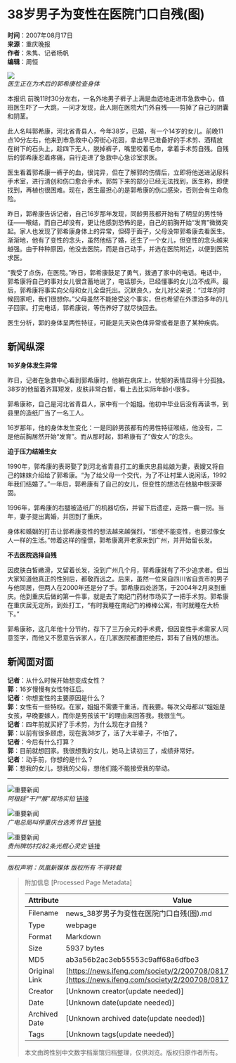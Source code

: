 # 38岁男子为变性在医院门口自残(图) 

**时间**：2007年08月17日  
**来源**：重庆晚报  
**作者**：朱隽、记者杨帆  
**编辑**：周恒  

![](http://img.ifeng.com/res/200708/0817_146285.jpg)  
*医生正在为术后的郭希康检查身体*

本报讯 前晚11时30分左右，一名外地男子裤子上满是血迹地走进市急救中心，值班医生吓了一大跳，一问才发现，此人刚在医院大门外自残——剪掉了自己的阴囊和阴茎。

此人名叫郭希康，河北省青县人，今年38岁，已婚，有一个14岁的女儿。前晚11点10分左右，他来到市急救中心旁街心花园，拿出早已准备好的手术剪、酒精放在树下的石头上，趁四下无人，脱掉裤子，嘴里咬着毛巾，拿着手术剪自残。自残后的郭希康忍着疼痛，自行走进了急救中心急诊室求医。

医生看着郭希康一裤子的血，很诧异，但在了解郭的伤情后，立即将他送进泌尿科手术室，进行清创和伤口愈合手术。郭剪下来的部分已经无法找到，医生称，即使找到，再植也很困难。现在，医生最担心的是郭希康的伤口感染，否则会有生命危险。

昨日，郭希康告诉记者，自己16岁那年发现，同龄男孩都开始有了明显的男性特征——喉结，而自己却没有，更让他感到恐怖的是，自己的前胸开始“发育”微微突起。家人也发现了郭希康身体上的异常，但碍于面子，父母没带郭希康去看医生。渐渐地，他有了变性的念头，虽然他结了婚，还生了一个女儿，但变性的念头越来越强。由于种种原因，他没去医院，而是自己动手，并选在医院附近，以便到医院求医。

“我受了点伤，在医院。”昨日，郭希康鼓足了勇气，拨通了家中的电话。电话中，郭希康将自己的事对女儿很含蓄地说了，电话那头，已经懂事的女儿泣不成声。最后，郭希康将事实向父母和女儿全盘托出。沉默良久，女儿对父亲说：“过年的时候回家吧，我们很想你。”父母虽然不能接受这个事实，但也希望在外漂泊多年的儿子回家。打完电话，郭希康说，等伤养好了就尽快回去。

医生分析，郭的身体呈两性特征，可能是先天染色体异常或者是患了某种疾病。

## 新闻纵深

**16岁身体发生异常**

昨日，记者在急救中心看到郭希康时，他躺在病床上，忧郁的表情显得十分孤独。38岁的他留着齐耳短发，皮肤非常白皙，看上去比实际年龄小很多。

郭希康称，自己是河北省青县人，家中有一个姐姐。他初中毕业后没有再读书，到县里的造纸厂当了一名工人。

16岁那年，他的身体发生变化：一是同龄男孩都有的男性特征喉结，他没有，二是他前胸居然开始“发育”。而从那时起，郭希康有了“做女人”的念头。

**迫于压力结婚生女**

1990年，郭希康的表哥娶了到河北省青县打工的重庆忠县姑娘为妻，表嫂又将自己的妹妹介绍给了郭希康。“为了给父母一个交代，为了不让村里人说闲话，1992年我们结婚了。”一年后，郭希康有了自己的女儿，但变性的想法在他脑中根深蒂固。

1996年，郭希康的右腿被造纸厂的机器切伤，并留下后遗症，走路一瘸一拐。当年，妻子提出离婚，并回到了重庆。

身体和婚姻的打击让郭希康变性的想法越来越强烈，“即使不能变性，也要过像女人一样的生活。”带着这样的憧憬，郭希康离开老家来到广州，并开始留长发。

**不去医院选择自残**

因皮肤白皙嫩滑，又留着长发，没到广州几个月，郭希康就有了不少追求者。但当大家知道他真正的性别后，都敬而远之。后来，虽然一位来自四川省自贡市的男子与他同居，但两人在2000年还是分了手。郭希康四处游荡，于2004年2月来到重庆。他到重庆后做的第一件事，就是去了南纪门药材市场买了一把手术剪。郭希康在重庆居无定所，到处打工，“有时我睡在南纪门的棒棒公寓，有时就睡在大桥下。”

郭希康称，这几年他十分节约，存下了三万余元的手术费，但因变性手术需家人同意签字，而他又不愿意告诉家人，在几家医院都遭拒绝后，郭有了自残的想法。

## 新闻面对面

**记者**：从什么时候开始想变成女性？  
**郭**：16岁慢慢有女性特征后。  
**记者**：你想变性的主要原因是什么？  
**郭**：女性有一些特权。在家，姐姐不需要干重活，而我要。每次父母都以“姐姐是女孩，早晚要嫁人，而你是男孩该干”的理由来回答我，我很生气。  
**记者**：四年前就买好了手术剪，为什么现在才自残？  
**郭**：以前有很多顾虑，现在我38岁了，活了大半辈子，不怕了。  
**记者**：今后有什么打算？  
**郭**：目前就想回家。我很想我的女儿，她马上读初三了，成绩非常好。  
**记者**：动手前，你想的是什么？  
**郭**：想我的女儿，想我的父母，想他们能不能接受我的举动。  

---

![重要新闻](http://img.ifeng.com/tres/news/0816_146027.jpg)  
*阿根廷“干尸展”现场实拍* [链接](http://news.ifeng.com/photo/other/200708/0816_1399_191086.shtml)

![重要新闻](http://img.ifeng.com/tres/news/0816_145975.jpg)  
*广电总局叫停重庆台选秀节目* [链接](http://news.ifeng.com/photo/society/200708/0816_1400_190923.shtml)

![重要新闻](http://img.ifeng.com/tres/news/0816_145928.jpg)  
*贵州牌坊村282条光棍心灵史* [链接](http://news.ifeng.com/society/2/200708/0816_344_190857.shtml)

---

*版权声明：凤凰新媒体 版权所有 不得转载*

> 附加信息 [Processed Page Metadata]
>
> | Attribute       | Value                                  |
> |-----------------|----------------------------------------|
> | Filename        | news_38岁男子为变性在医院门口自残(图).md                             |
> | Type            | webpage                                 |
> | Format          | Markdown                               |
> | Size            | 5937 bytes                           |
> | MD5             | ab3a56b2ac3eb55553c9aff68a6dfbe3                                  |
> | Original Link   | [https://news.ifeng.com/society/2/200708/0817_344_191895.shtml](https://news.ifeng.com/society/2/200708/0817_344_191895.shtml)                         |
> | Creator         | [Unknown creator(update needed)]                              |
> | Date            | [Unknown date(update needed)]                                 |
> | Archived Date   | [Unknown archived date(update needed)]                             |
> | Tags            | [Unknown tags(update needed)]                                 |
>
> 本文由跨性别中文数字档案馆归档整理，仅供浏览。版权归原作者所有。
>